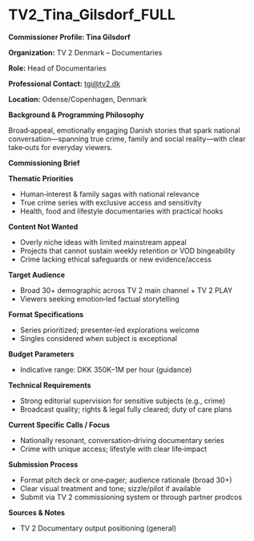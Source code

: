 # TV2_Tina_Gilsdorf_FULL

**Commissioner Profile: Tina Gilsdorf**

**Organization:** TV 2 Denmark – Documentaries

**Role:** Head of Documentaries

**Professional Contact:** tgi@tv2.dk

**Location:** Odense/Copenhagen, Denmark

**Background & Programming Philosophy**

Broad‑appeal, emotionally engaging Danish stories that spark national conversation—spanning true crime, family and social reality—with clear take‑outs for everyday viewers.

**Commissioning Brief**

**Thematic Priorities**

- Human‑interest & family sagas with national relevance
- True crime series with exclusive access and sensitivity
- Health, food and lifestyle documentaries with practical hooks

**Content Not Wanted**

- Overly niche ideas with limited mainstream appeal
- Projects that cannot sustain weekly retention or VOD bingeability
- Crime lacking ethical safeguards or new evidence/access

**Target Audience**

- Broad 30+ demographic across TV 2 main channel + TV 2 PLAY
- Viewers seeking emotion‑led factual storytelling

**Format Specifications**

- Series prioritized; presenter‑led explorations welcome
- Singles considered when subject is exceptional

**Budget Parameters**

- Indicative range: DKK 350K–1M per hour (guidance)

**Technical Requirements**

- Strong editorial supervision for sensitive subjects (e.g., crime)
- Broadcast quality; rights & legal fully cleared; duty of care plans

**Current Specific Calls / Focus**

- Nationally resonant, conversation‑driving documentary series
- Crime with unique access; lifestyle with clear life‑impact

**Submission Process**

- Format pitch deck or one‑pager; audience rationale (broad 30+)
- Clear visual treatment and tone; sizzle/pilot if available
- Submit via TV 2 commissioning system or through partner prodcos

**Sources & Notes**

- TV 2 Documentary output positioning (general)